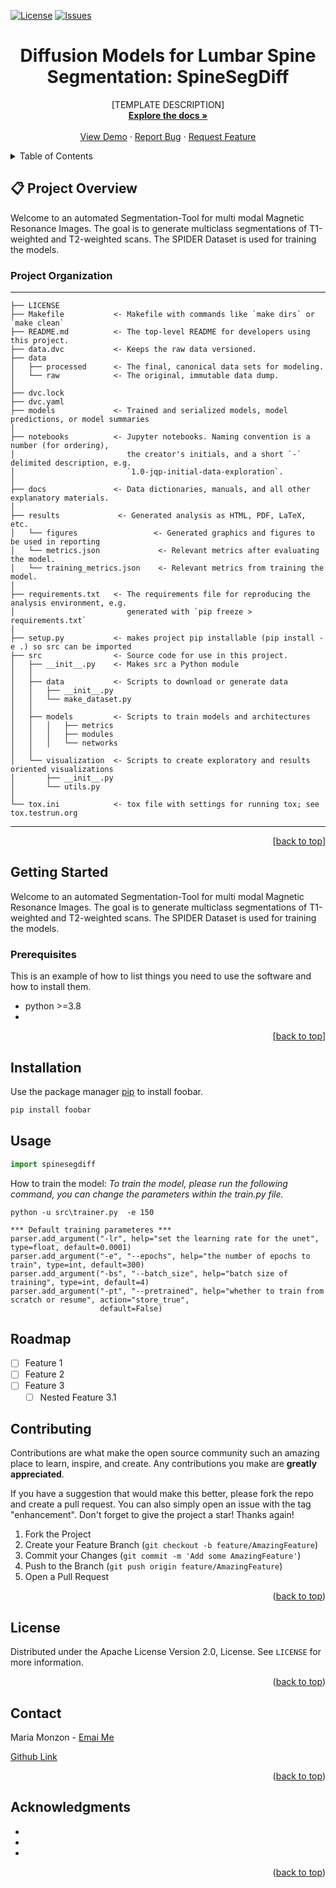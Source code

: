 [user]: research-ai-templates
[repo]: SpineSegDiff 

[issues-shield]: https://img.shields.io/github/issues/BMDS-ETH/SpineSegDiffnnUnet
[issues-url]: https://github.com/BMDS-ETH/SpineSegDiffnnUnet/issues

[![License](https://img.shields.io/badge/License-Apache%202.0-blue.svg)](https://opensource.org/licenses/Apache-2.0)
[![Issues][issues-shield]][issues-url]

<div align="center">

<h1 align="center"> Diffusion Models for Lumbar Spine Segmentation: SpineSegDiff </h1>

  <p align="center">
    [TEMPLATE DESCRIPTION]
    <br />
    <a href="https://github.com/BMDS-ETH/SpineSegDiffnnUnet"><strong>Explore the docs »</strong></a>
    <br />
    <br />
    <a href="https://github.comBMDS-ETH/SpineSegDiffnnUnet">View Demo</a>
    ·
    <a href="https://github.com/BMDS-ETH/SpineSegDiffnnUnet/issues">Report Bug</a>
    ·
    <a href="https://github.com/BMDS-ETH/SpineSegDiffnnUnet/issues">Request Feature</a>
  </p>
</div>



<!-- TABLE OF CONTENTS -->
<details>
  <summary>Table of Contents</summary>
  <ol>
    <li>
      <a href="#about-the-project">About The Project</a>
      <ul>
        <li><a href="#built-with">Built With</a></li>
      </ul>
    </li>
    <li>
      <a href="#getting-started">Getting Started</a>
      <ul>
        <li><a href="#prerequisites">Prerequisites</a></li>
        <li><a href="#installation">Installation</a></li>
      </ul>
    </li>
    <li><a href="#usage">Usage</a></li>
    <li><a href="#roadmap">Roadmap</a></li>
    <li><a href="#contributing">Contributing</a></li>
    <li><a href="#license">License</a></li>
    <li><a href="#contact">Contact</a></li>
    <li><a href="#acknowledgments">Acknowledgments</a></li>
  </ol>
</details>



## 📋 Project Overview

Welcome to an automated Segmentation-Tool for multi modal Magnetic Resonance Images. The goal is to generate multiclass segmentations of T1-weighted and T2-weighted scans. The SPIDER Dataset is used for training the models.

### Project Organization

------------

    ├── LICENSE
    ├── Makefile           <- Makefile with commands like `make dirs` or `make clean`
    ├── README.md          <- The top-level README for developers using this project.
    ├── data.dvc           <- Keeps the raw data versioned.
    ├── data
    │   ├── processed      <- The final, canonical data sets for modeling.
    │   └── raw            <- The original, immutable data dump.
    │
    ├── dvc.lock
    ├── dvc.yaml
    ├── models             <- Trained and serialized models, model predictions, or model summaries
    │
    ├── notebooks          <- Jupyter notebooks. Naming convention is a number (for ordering),
    │                         the creator's initials, and a short `-` delimited description, e.g.
    │                         `1.0-jqp-initial-data-exploration`.
    │
    ├── docs               <- Data dictionaries, manuals, and all other explanatory materials.
    │
    ├── results             <- Generated analysis as HTML, PDF, LaTeX, etc.
    │   └── figures                 <- Generated graphics and figures to be used in reporting
    │   └── metrics.json             <- Relevant metrics after evaluating the model.
    │   └── training_metrics.json    <- Relevant metrics from training the model.
    │
    ├── requirements.txt   <- The requirements file for reproducing the analysis environment, e.g.
    │                         generated with `pip freeze > requirements.txt`
    │
    ├── setup.py           <- makes project pip installable (pip install -e .) so src can be imported
    ├── src                <- Source code for use in this project.
    │   ├── __init__.py    <- Makes src a Python module
    │   │
    │   ├── data           <- Scripts to download or generate data
    │   │   ├── __init__.py
    │   │   └── make_dataset.py
    │   │
    │   ├── models         <- Scripts to train models and architectures
    │   │   │   ├── metrics
    │   │   │   ├── modules
    │   │   │   └── networks
    │   │
    │   └── visualization  <- Scripts to create exploratory and results oriented visualizations
    │       ├── __init__.py
    │       └── utils.py
    │
    └── tox.ini            <- tox file with settings for running tox; see tox.testrun.org

--------
<p align="right">[<a href="#readme-top">back to top</a>]</p>

<!-- GETTING STARTED -->
## Getting Started

Welcome to an automated Segmentation-Tool for multi modal Magnetic Resonance Images. The goal is to generate multiclass segmentations of T1-weighted and T2-weighted scans. The SPIDER Dataset is used for training the models.


### Prerequisites

This is an example of how to list things you need to use the software and how to install them.
* python >=3.8
* 
<p align="right">[<a href="#readme-top">back to top</a>]</p>

## Installation

Use the package manager [pip](https://pip.pypa.io/en/stable/) to install foobar.

```bash
pip install foobar
```

## Usage

```python
import spinesegdiff

```

How to train the model:
_To train the model, please run the following command, you can change the parameters within the train.py file._

    python -u src\trainer.py  -e 150
    
    *** Default training parameteres ***
    parser.add_argument("-lr", help="set the learning rate for the unet", type=float, default=0.0001)
    parser.add_argument("-e", "--epochs", help="the number of epochs to train", type=int, default=300)
    parser.add_argument("-bs", "--batch_size", help="batch size of training", type=int, default=4)
    parser.add_argument("-pt", "--pretrained", help="whether to train from scratch or resume", action="store_true",
                        default=False)

<!-- ROADMAP -->
## Roadmap

- [ ] Feature 1
- [ ] Feature 2
- [ ] Feature 3
    - [ ] Nested Feature 3.1

<!-- CONTRIBUTING -->
## Contributing

Contributions are what make the open source community such an amazing place to learn, inspire, and create. Any contributions you make are **greatly appreciated**.

If you have a suggestion that would make this better, please fork the repo and create a pull request. You can also simply open an issue with the tag "enhancement".
Don't forget to give the project a star! Thanks again!

1. Fork the Project
2. Create your Feature Branch (`git checkout -b feature/AmazingFeature`)
3. Commit your Changes (`git commit -m 'Add some AmazingFeature'`)
4. Push to the Branch (`git push origin feature/AmazingFeature`)
5. Open a Pull Request

<p align="right">(<a href="#readme-top">back to top</a>)</p>



<!-- LICENSE -->
## License

Distributed under the Apache License Version 2.0, License. See `LICENSE` for more information.

<p align="right">(<a href="#readme-top">back to top</a>)</p>



<!-- CONTACT -->
## Contact

Maria Monzon - [Emai Me]( maria.monzonronda@hest.ethz.ch)

[Github Link]( https://github.com/BMDS-ETH/SpineSegDif)

<p align="right">(<a href="#readme-top">back to top</a>)</p>



<!-- ACKNOWLEDGMENTS -->
## Acknowledgments

* []()
* []()
* []()

<p align="right">(<a href="#readme-top">back to top</a>)</p>

